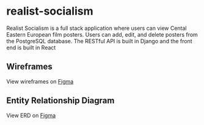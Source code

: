 # realist-socialism

Realist Socialism is a full stack application where users can view Cental Eastern European film posters. Users can add, edit, and delete posters from the PostgreSQL database. The RESTful API is built in Django and the front end is built in React

## Wireframes

View wireframes on [Figma](https://www.figma.com/file/yOPbj6bTUa2hjAekXZub2u/Untitled?node-id=0%3A1)

## Entity Relationship Diagram

View ERD on [Figma](https://www.figma.com/file/QG1fuUXi2CMw4HKWa5D1ZB/Untitled?node-id=0%3A1)
